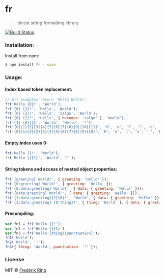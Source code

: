# fr
> tiniest string formatting library

[![Build Status](https://travis-ci.org/m90/fr.svg?branch=master)](https://travis-ci.org/m90/fr)

### Installation:

Install from npm:

```sh
$ npm install fr --save
```

### Usage:

#### Index based token replacement:

```js
// All examples return 'Hello World!'
fr('Hello {0}!', 'World');
fr('{0} {1}!', 'Hello', 'World');
fr('{0} {2}!', 'Hello', 'zalgo', 'World');
fr('{0} {2}!', 'Hello', { hecomes: 'zalgo' }, 'World');
fr('{1} {0}{2}', 'World', 'Hello', '!');
fr('{0}{1}{2}{3}{4}{5}{6}{7}{8}{9}{10}{11}', 'H', 'e', 'l', 'l', 'o', ' ', 'W', 'o', 'r', 'l', 'd', '!');
fr('{0}{1}{2}{2}{3}{4}{5}{6}{7}{8}{9}{10}', 'H', 'e', 'l', 'o', ' ', 'W', 'o', 'r', 'l', 'd', '!');

```

#### Empty index uses 0:

```js
fr('Hello {}!', 'World');
fr('Hello {}{1}', 'World', '!');
```

#### String tokens and access of nested object properties:

```js
fr('{greeting} World!', { greeting: 'Hello' });
fr('{0:greeting} World!', { greeting: 'Hello' });
fr('{0:data:greeting} World!', { data: { greeting: 'Hello' }});
fr('{data:greeting} World!', { data: { greeting: 'Hello' }});
fr('{1:data:greeting}{2}{0}!', 'World', { data: { greeting: 'Hello' }} , ' ');
fr('{1:data:greeting} {0:thing}!', { thing: 'World' }, { data: { greeting: 'Hello' }});
```

#### Precompiling:

```js
var fn1 = fr('Hello {}!');
var fn2 = fr('Hello {}{1}')
var fn3 = fr('Hello {thing}{punctuation}');
fn1('World');
fn2('World', '!');
fn3({ thing: 'World', punctuation: '!' });
```


### License
MIT © [Frederik Ring](http://www.frederikring.com)
